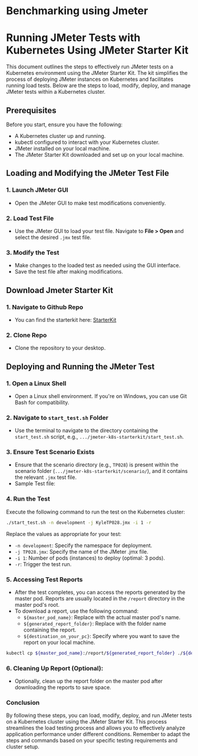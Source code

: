 # Benchmarking using Jmeter

# Running JMeter Tests with Kubernetes Using JMeter Starter Kit

This document outlines the steps to effectively run JMeter tests on a Kubernetes environment using the JMeter Starter Kit. The kit simplifies the process of deploying JMeter instances on Kubernetes and facilitates running load tests. Below are the steps to load, modify, deploy, and manage JMeter tests within a Kubernetes cluster.

## Prerequisites

Before you start, ensure you have the following:

- A Kubernetes cluster up and running.
- kubectl configured to interact with your Kubernetes cluster.
- JMeter installed on your local machine.
- The JMeter Starter Kit downloaded and set up on your local machine.

## Loading and Modifying the JMeter Test File

### 1. Launch JMeter GUI
- Open the JMeter GUI to make test modifications conveniently.

### 2. Load Test File
- Use the JMeter GUI to load your test file. Navigate to **File > Open** and select the desired `.jmx` test file.

### 3. Modify the Test
- Make changes to the loaded test as needed using the GUI interface. 
- Save the test file after making modifications.

## Download Jmeter Starter Kit

### 1. Navigate to Github Repo
- You can find the starterkit here: [StarterKit](https://github.com/Rbillon59/jmeter-k8s-starterkit/tree/master)

### 2. Clone Repo
- Clone the repository to your desktop.

## Deploying and Running the JMeter Test

### 1. Open a Linux Shell
- Open a Linux shell environment. If you're on Windows, you can use Git Bash for compatibility.

### 2. Navigate to `start_test.sh` Folder
- Use the terminal to navigate to the directory containing the `start_test.sh` script, e.g., `.../jmeter-k8s-starterkit/start_test.sh`.

### 3. Ensure Test Scenario Exists
- Ensure that the scenario directory (e.g., `TP028`) is present within the scenario folder (`.../jmeter-k8s-starterkit/scenario/`), and it contains the relevant `.jmx` test file.
- Sample Test file: 

### 4. Run the Test
Execute the following command to run the test on the Kubernetes cluster:
```bash
./start_test.sh -n development -j KyleTP028.jmx -i 1 -r
```
Replace the values as appropriate for your test:

- `-n development`: Specify the namespace for deployment.
- `-j TP028.jmx`: Specify the name of the JMeter .jmx file.
- `-i 1`: Number of pods (instances) to deploy (optimal: 3 pods).
- `-r`: Trigger the test run.

### 5. Accessing Test Reports
- After the test completes, you can access the reports generated by the master pod. Reports are usually located in the `/report` directory in the master pod's root.
- To download a report, use the following command:
  -  `${master_pod_name}`: Replace with the actual master pod's name.
  -  `${generated_report_folder}`: Replace with the folder name containing the report.
  -  `${destination_on_your_pc}`: Specify where you want to save the report on your local machine.
```bash
kubectl cp ${master_pod_name}:/report/${generated_report_folder} ./${destination_on_your_pc} -c jmmaster
```

### 6. Cleaning Up Report (Optional):
- Optionally, clean up the report folder on the master pod after downloading the reports to save space.

### Conclusion

By following these steps, you can load, modify, deploy, and run JMeter tests on a Kubernetes cluster using the JMeter Starter Kit. This process streamlines the load testing process and allows you to effectively analyze application performance under different conditions. Remember to adapt the steps and commands based on your specific testing requirements and cluster setup.